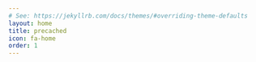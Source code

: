 ```yaml
---
# See: https://jekyllrb.com/docs/themes/#overriding-theme-defaults
layout: home
title: precached
icon: fa-home
order: 1
---
```

